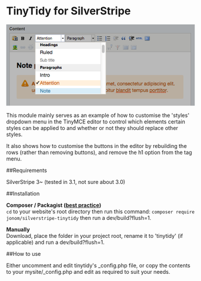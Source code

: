 # TinyTidy for SilverStripe

![Example of dropdown menu](images/TinyTidy-Example.png)

This module mainly serves as an example of how to customise the 'styles' dropdown menu in the TinyMCE editor to control which elements certain styles can be applied to and whether or not they should replace other styles.

It also shows how to customise the buttons in the editor by rebuilding the rows (rather than removing buttons), and remove the h1 option from the tag menu.

##Requirements

SilverStripe 3~ (tested in 3.1, not sure about 3.0)

##Installation

**Composer / Packagist ([best practice](http://doc.silverstripe.org/framework/en/trunk/installation/composer))**  
`cd` to your website's root directory then run this command: `composer require jonom/silverstripe-tinytidy` then run a dev/build?flush=1.

**Manually**  
Download, place the folder in your project root, rename it to 'tinytidy' (if applicable) and run a dev/build?flush=1.

##How to use

Either uncomment and edit tinytidy's \_config.php file, or copy the contents to your mysite/\_config.php and edit as required to suit your needs.